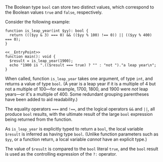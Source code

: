 The Boolean type `bool` can store two distinct values, which correspond to the Boolean values `true` and `false`, respectively.

Consider the following example:

```leap-year-test.hack
function is_leap_year(int $yy): bool {
  return ((($yy & 3) === 0) && (($yy % 100) !== 0)) || (($yy % 400) === 0);
}

<<__EntryPoint>>
function main(): void {
  $result = is_leap_year(1900);
  echo "1900 is ".(($result === true) ? "" : "not ")."a leap year\n";
}
```

When called, function `is_leap_year` takes one argument, of type `int`, and returns a value of type `bool`. (A year is a leap year if
it is a multiple of 4 but not a multiple of 100&mdash;for example, 1700, 1800, and 1900 were *not* leap years&mdash;or it's a multiple of 400.
Some redundant grouping parentheses have been added to aid readability.)

The equality operators `===` and `!==`, and the logical operators `&&` and `||`, all produce `bool` results, with the ultimate result of the
large `bool` expression being returned from the function.

As `is_leap_year` is explicitly typed to return a `bool`, the local variable `$result` is inferred as having type `bool`. (Unlike function
parameters such as `$yy`, or a function return, a local variable *cannot* have an explicit type.)

The value of `$result` is compared to the `bool` literal `true`, and the `bool` result is used as the controlling expression of the `?:` operator.
